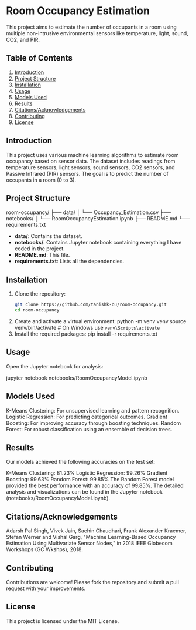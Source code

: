 # Room Occupancy Estimation

This project aims to estimate the number of occupants in a room using multiple non-intrusive environmental sensors like temperature, light, sound, CO2, and PIR.

## Table of Contents
1. [Introduction](#introduction)
2. [Project Structure](#project-structure)
3. [Installation](#installation)
4. [Usage](#usage)
5. [Models Used](#models-used)
6. [Results](#results)
7. [Citations/Acknowledgements](#citations/acknowledgements)
8. [Contributing](#contributing)
9. [License](#license)

## Introduction
This project uses various machine learning algorithms to estimate room occupancy based on sensor data. The dataset includes readings from temperature sensors, light sensors, sound sensors, CO2 sensors, and Passive Infrared (PIR) sensors. The goal is to predict the number of occupants in a room (0 to 3).

## Project Structure
room-occupancy/
├── data/
│ └── Occupancy_Estimation.csv
├── notebooks/
│ └── RoomOccupancyEstimation.ipynb
├── README.md
└── requirements.txt

- **data/**: Contains the dataset.
- **notebooks/**: Contains Jupyter notebook containing everything I have coded in the project.
- **README.md**: This file.
- **requirements.txt**: Lists all the dependencies.

## Installation
1. Clone the repository:
   ```bash
   git clone https://github.com/tanishk-ou/room-occupancy.git
   cd room-occupancy
2. Create and activate a virtual environment:
   python -m venv venv
   source venv/bin/activate  # On Windows use `venv\Scripts\activate`
3. Install the required packages:
   pip install -r requirements.txt

## Usage
Open the Jupyter notebook for analysis:

jupyter notebook notebooks/RoomOccupancyModel.ipynb


## Models Used
K-Means Clustering: For unsupervised learning and pattern recognition.
Logistic Regression: For predicting categorical outcomes.
Gradient Boosting: For improving accuracy through boosting techniques.
Random Forest: For robust classification using an ensemble of decision trees.

## Results
Our models achieved the following accuracies on the test set:

K-Means Clustering: 81.23%
Logistic Regression: 99.26%
Gradient Boosting: 99.63%
Random Forest: 99.85%
The Random Forest model provided the best performance with an accuracy of 99.85%. The detailed analysis and visualizations can be found in the Jupyter notebook (notebooks/RoomOccupancyModel.ipynb).

## Citations/Acknowledgements

Adarsh Pal Singh, Vivek Jain, Sachin Chaudhari, Frank Alexander Kraemer, Stefan Werner and Vishal Garg, "Machine Learning-Based Occupancy Estimation Using Multivariate Sensor Nodes," in 2018 IEEE Globecom Workshops (GC Wkshps), 2018.

## Contributing
Contributions are welcome! Please fork the repository and submit a pull request with your improvements.

## License
This project is licensed under the MIT License.

